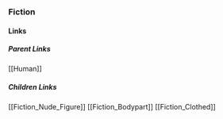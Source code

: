 ### Fiction
#### Links
##### Parent Links
[[Human]]
##### Children Links
[[Fiction_Nude_Figure]]
[[Fiction_Bodypart]]
[[Fiction_Clothed]]
